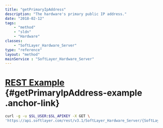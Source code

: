 ```yaml
---
title: "getPrimaryIpAddress"
description: "The hardware's primary public IP address."
date: "2018-02-12"
tags:
    - "method"
    - "sldn"
    - "Hardware"
classes:
    - "SoftLayer_Hardware_Server"
type: "reference"
layout: "method"
mainService : "SoftLayer_Hardware_Server"
---
```


# [REST Example](#getPrimaryIpAddress-example) <a href="/article/rest/"><i class="fas fa-question"></i></a> {#getPrimaryIpAddress-example .anchor-link} 
```bash
curl -g -u $SL_USER:$SL_APIKEY -X GET \
'https://api.softlayer.com/rest/v3.1/SoftLayer_Hardware_Server/{SoftLayer_Hardware_ServerID}/getPrimaryIpAddress'
```
